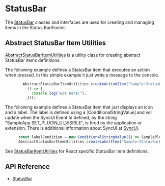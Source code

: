 # StatusBar

The [StatusBar]($ui-abstract:StatusBar) classes and interfaces are used for creating and managing items in the Status Bar/Footer.

## Abstract StatusBar Item Utilities

[AbstractStatusBarItemUtilities]($ui-abstract) is a utility class for creating abstract StatusBar items definitions.

The following example defines a StatusBar item that executes an action when pressed. In this simple example it just write a message to the console.

```ts
        AbstractStatusBarItemUtilities.createActionItem("Sample:StatusBarItem1", StatusBarSection.Center, 100, "icon-developer", "Test tool-tip",
          () => {
            console.log("Got Here!");
          }));
```

The following example defines a StatusBar item that just displays an icon and a label. The label is defined using a [ConditionalStringValue] and will update when the SyncUi Event Id defined, by the string "SampleApp.SET_PLUGIN_UI_VISIBLE", is fired by the application or extension. There is additional information about SyncUi at [SyncUi]($ui-framework:SyncUi).

```ts
      const labelCondition = new ConditionalStringValue(() => SamplePluginStateManager.isPluginUiVisible ? "Active" : "Inactive", ["SampleApp.SET_PLUGIN_UI_VISIBLE"]);
      AbstractStatusBarItemUtilities.createLabelItem("Sample:StatusBarLabel1", StatusBarSection.Center, 200, "icon-hand-2", labelCondition, undefined);
  ```

See [StatusBarItemUtilities]($ui-framework) for React specific StatusBar item definitions.

## API Reference

* [StatusBar]($ui-abstract:StatusBar)
